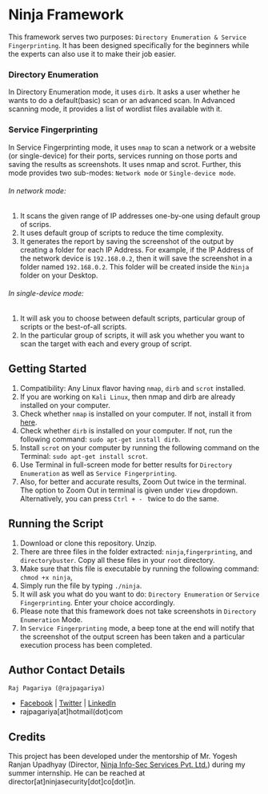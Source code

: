 # Ninja Framework
This framework serves two purposes: `Directory Enumeration & Service Fingerprinting`. It has been designed specifically for the beginners while the experts can also use it to make their job easier.
### Directory Enumeration
In Directory Enumeration mode, it uses `dirb`. It asks a user whether he wants to do a default(basic) scan or an advanced scan. In Advanced scanning mode, it provides a list of wordlist files available with it.
### Service Fingerprinting
In Service Fingerprinting mode, it uses `nmap` to scan a network or a website (or single-device) for their ports, services running on those ports and saving the results as screenshots. It uses nmap and scrot. Further, this mode provides two sub-modes: `Network mode` or `Single-device mode`.
###### In network mode: 
1. It scans the given range of IP addresses one-by-one using default group of scrips.
2. It uses default group of scripts to reduce the time complexity.
3. It generates the report by saving the screenshot of the output by creating a folder for each IP Address. For example, if the IP Address of the network device is `192.168.0.2`, then it will save the screenshot in a folder named `192.168.0.2`. This folder will be created inside the `Ninja` folder on your Desktop.
###### In single-device mode:
1. It will ask you to choose between default scripts, particular group of scripts or the best-of-all scripts.
2. In the particular group of scripts, it will ask you whether you want to scan the target with each and every group of script.

## Getting Started
1. Compatibility: Any Linux flavor having `nmap`, `dirb` and `scrot` installed. 
2. If you are working on `Kali Linux`, then nmap and dirb are already installed on your computer.
3. Check whether `nmap` is installed on your computer. If not, install it from [here](https://nmap.org).
4. Check whether `dirb` is installed on your computer. If not, run the following command: `sudo apt-get install dirb`.
5. Install `scrot` on your computer by running the following command on the Terminal: `sudo apt-get install scrot`.
6. Use Terminal in full-screen mode for better results for `Directory Enumeration` as well as `Service Fingerprinting`.
7. Also, for better and accurate results, Zoom Out twice in the terminal. The option to Zoom Out in terminal is given under `View` dropdown. Alternatively, you can press `Ctrl + - ` twice to do the same.

## Running the Script
1. Download or clone this repository. Unzip.
2. There are three files in the folder extracted: `ninja`,`fingerprinting`, and `directorybuster`. Copy all these files in your `root` directory.
3. Make sure that this file is executable by running the following command: `chmod +x ninja`,
4. Simply run the file by typing `./ninja`.
5. It will ask you what do you want to do: `Directory Enumeration` or `Service Fingerprinting`. Enter your choice accordingly.
6. Please note that this framework does not take screenshots in `Directory Enumeration` Mode.
7. In `Service Fingerprinting` mode, a beep tone at the end will notify that the screenshot of the output screen has been taken and a particular execution process has been completed.

## Author Contact Details
`Raj Pagariya (@rajpagariya)`
- [Facebook](https://www.facebook.com/rajp05) | [Twitter](https://www.twitter.com/rajpagariya) | [LinkedIn](https://www.linkedin.com/in/rajpagariya/)
- rajpagariya[at]hotmail(dot)com

## Credits
This project has been developed under the mentorship of Mr. Yogesh Ranjan Upadhyay (Director, [Ninja Info-Sec Services Pvt. Ltd.](www.ninjasecurity.co.in)) during my summer internship. He can be reached at director[at]ninjasecurity[dot]co[dot]in.
